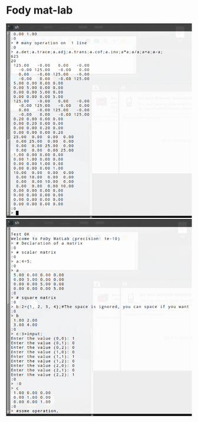 # Fody mat-lab

![Image](https://raw.githubusercontent.com/pythonbrad/fody_matlab/master/a.png)
![Image](https://raw.githubusercontent.com/pythonbrad/fody_matlab/master/b.png)